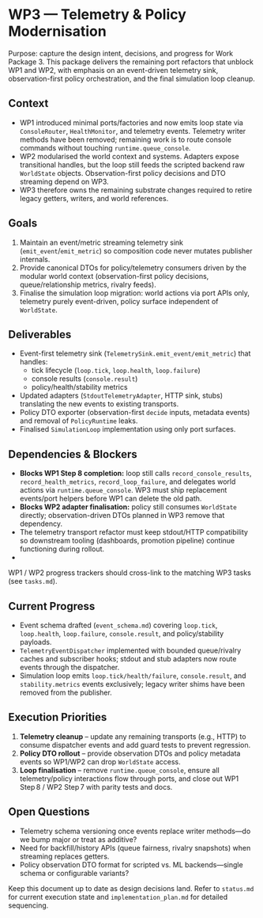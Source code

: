 # WP3 — Telemetry & Policy Modernisation

Purpose: capture the design intent, decisions, and progress for Work Package 3. This package delivers the remaining port refactors that unblock WP1 and WP2, with emphasis on an event-driven telemetry sink, observation-first policy orchestration, and the final simulation loop cleanup.

## Context

- WP1 introduced minimal ports/factories and now emits loop state via `ConsoleRouter`, `HealthMonitor`, and telemetry events. Telemetry writer methods have been removed; remaining work is to route console commands without touching `runtime.queue_console`.
- WP2 modularised the world context and systems. Adapters expose transitional handles, but the loop still feeds the scripted backend raw `WorldState` objects. Observation-first policy decisions and DTO streaming depend on WP3.
- WP3 therefore owns the remaining substrate changes required to retire legacy getters, writers, and world references.

## Goals

1. Maintain an event/metric streaming telemetry sink (`emit_event`/`emit_metric`) so composition code never mutates publisher internals.
2. Provide canonical DTOs for policy/telemetry consumers driven by the modular world context (observation-first policy decisions, queue/relationship metrics, rivalry feeds).
3. Finalise the simulation loop migration: world actions via port APIs only, telemetry purely event-driven, policy surface independent of `WorldState`.

## Deliverables

- Event-first telemetry sink (`TelemetrySink.emit_event/emit_metric`) that handles:
  - tick lifecycle (`loop.tick`, `loop.health`, `loop.failure`)
  - console results (`console.result`)
  - policy/health/stability metrics
- Updated adapters (`StdoutTelemetryAdapter`, HTTP sink, stubs) translating the new events to existing transports.
- Policy DTO exporter (observation-first `decide` inputs, metadata events) and removal of `PolicyRuntime` leaks.
- Finalised `SimulationLoop` implementation using only port surfaces.

## Dependencies & Blockers

- **Blocks WP1 Step 8 completion:** loop still calls `record_console_results`, `record_health_metrics`, `record_loop_failure`, and delegates world actions via `runtime.queue_console`. WP3 must ship replacement events/port helpers before WP1 can delete the old path.
- **Blocks WP2 adapter finalisation:** policy still consumes `WorldState` directly; observation-driven DTOs planned in WP3 remove that dependency.
- The telemetry transport refactor must keep stdout/HTTP compatibility so downstream tooling (dashboards, promotion pipeline) continue functioning during rollout.
-
WP1 / WP2 progress trackers should cross-link to the matching WP3 tasks (see `tasks.md`).

## Current Progress

- Event schema drafted (`event_schema.md`) covering `loop.tick`, `loop.health`, `loop.failure`, `console.result`, and policy/stability payloads.
- `TelemetryEventDispatcher` implemented with bounded queue/rivalry caches and subscriber hooks; stdout and stub adapters now route events through the dispatcher.
- Simulation loop emits `loop.tick/health/failure`, `console.result`, and `stability.metrics` events exclusively; legacy writer shims have been removed from the publisher.

## Execution Priorities

1. **Telemetry cleanup** – update any remaining transports (e.g., HTTP) to consume dispatcher events and add guard tests to prevent regression.
2. **Policy DTO rollout** – provide observation DTOs and policy metadata events so WP1/WP2 can drop `WorldState` access.
3. **Loop finalisation** – remove `runtime.queue_console`, ensure all telemetry/policy interactions flow through ports, and close out WP1 Step 8 / WP2 Step 7 with parity tests and docs.

## Open Questions

- Telemetry schema versioning once events replace writer methods—do we bump major or treat as additive?
- Need for backfill/history APIs (queue fairness, rivalry snapshots) when streaming replaces getters.
- Policy observation DTO format for scripted vs. ML backends—single schema or configurable variants?

Keep this document up to date as design decisions land. Refer to `status.md` for current execution state and `implementation_plan.md` for detailed sequencing.
